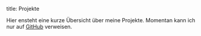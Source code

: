 title: Projekte

Hier ensteht eine kurze Übersicht über meine Projekte. Momentan kann ich nur auf [GitHub](https://github.com/semiversus) verweisen.

